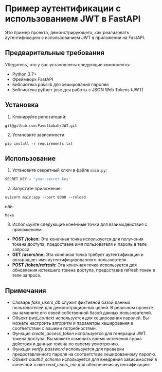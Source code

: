 # Пример аутентификации с использованием JWT в FastAPI

Это пример проекта, демонстрирующего, как реализовать аутентификацию с использованием JWT в приложении на FastAPI.

## Предварительные требования

Убедитесь, что у вас установлены следующие компоненты:

- Python 3.7+
- Фреймворк FastAPI
- Библиотека passlib для хеширования паролей
- Библиотека python-jose для работы с JSON Web Tokens (JWT)

## Установка

1. Клонируйте репозиторий:
```
git@github.com:PavelLobah/JWT.git
```


2. Установите зависимости:
```
pip install -r requirements.txt
```

## Использование

1. Установите секретный ключ в файле `main.py`:

```python
SECRET_KEY = "your-secret-key"
```

2. Запустите приложение:
```
uvicorn main:app --port 8000 --reload
```
или
```
Make
```

3. Используйте следующие конечные точки для взаимодействия с приложением:
- **POST /token:** Эта конечная точка используется для получения токена доступа, предоставив имя пользователя и пароль в теле запроса.
- **GET /users/me:** Эта конечная точка требует аутентификации и возвращает имя аутентифицированного пользователя.
- **POST /token/refresh:** Эта конечная точка используется для обновления истекшего токена доступа, предоставив refresh токен в теле запроса.

## Примечания
- Словарь *fake_users_db* служит фиктивной базой данных пользователей для демонстрационных целей. В реальном проекте вы замените его своей собственной базой данных пользователей.
- Объект *pwd_context* используется для хеширования паролей. Вы можете настроить алгоритм и параметры хеширования в соответствии с вашими потребностями.
- Функция *create_access_token* используется для генерации JWT токена доступа. Вы можете изменить время истечения срока действия и данные токена по своему усмотрению.
- Функция *verify_password* используется для проверки предоставленного пароля на соответствие хешированному паролю.
- Объект *oauth2_scheme* используется для внедрения зависимостей в конечной точке *read_users_me* для обеспечения аутентификации.